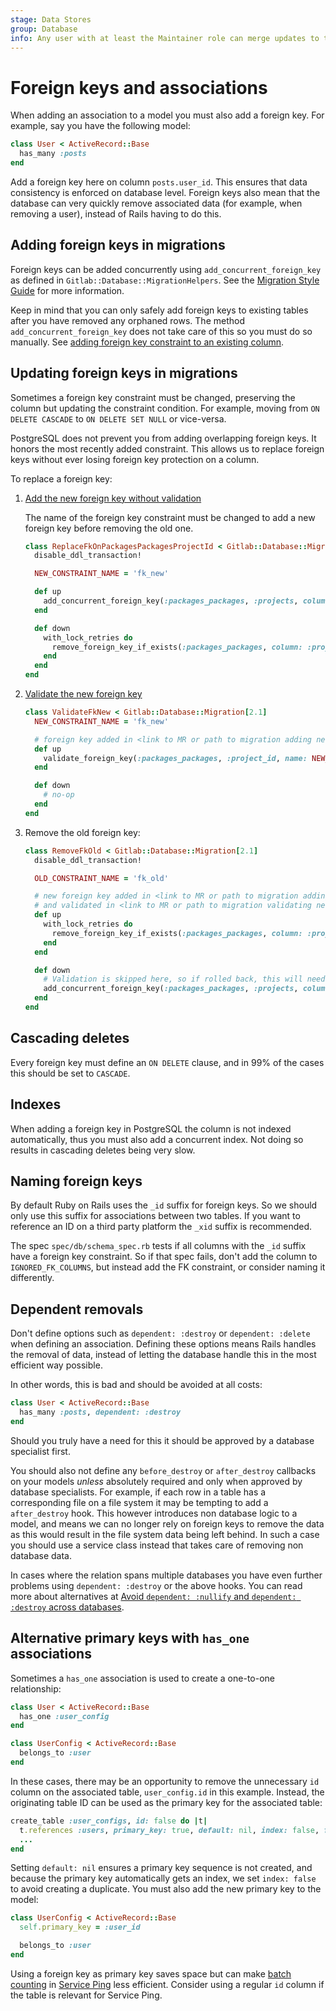 ```yaml
---
stage: Data Stores
group: Database
info: Any user with at least the Maintainer role can merge updates to this content. For details, see https://docs.gitlab.com/ee/development/development_processes.html#development-guidelines-review.
---
```


# Foreign keys and associations

When adding an association to a model you must also add a foreign key. For
example, say you have the following model:

```ruby
class User < ActiveRecord::Base
  has_many :posts
end
```

Add a foreign key here on column `posts.user_id`. This ensures
that data consistency is enforced on database level. Foreign keys also mean that
the database can very quickly remove associated data (for example, when removing a
user), instead of Rails having to do this.

## Adding foreign keys in migrations

Foreign keys can be added concurrently using `add_concurrent_foreign_key` as
defined in `Gitlab::Database::MigrationHelpers`. See the
[Migration Style Guide](../migration_style_guide.md) for more information.

Keep in mind that you can only safely add foreign keys to existing tables after
you have removed any orphaned rows. The method `add_concurrent_foreign_key`
does not take care of this so you must do so manually. See
[adding foreign key constraint to an existing column](add_foreign_key_to_existing_column.md).

## Updating foreign keys in migrations

Sometimes a foreign key constraint must be changed, preserving the column
but updating the constraint condition. For example, moving from
`ON DELETE CASCADE` to `ON DELETE SET NULL` or vice-versa.

PostgreSQL does not prevent you from adding overlapping foreign keys. It
honors the most recently added constraint. This allows us to replace foreign keys without
ever losing foreign key protection on a column.

To replace a foreign key:

1. [Add the new foreign key without validation](add_foreign_key_to_existing_column.md#prevent-invalid-records)

   The name of the foreign key constraint must be changed to add a new
   foreign key before removing the old one.

   ```ruby
   class ReplaceFkOnPackagesPackagesProjectId < Gitlab::Database::Migration[2.1]
     disable_ddl_transaction!

     NEW_CONSTRAINT_NAME = 'fk_new'

     def up
       add_concurrent_foreign_key(:packages_packages, :projects, column: :project_id, on_delete: :nullify, validate: false, name: NEW_CONSTRAINT_NAME)
     end

     def down
       with_lock_retries do
         remove_foreign_key_if_exists(:packages_packages, column: :project_id, on_delete: :nullify, name: NEW_CONSTRAINT_NAME)
       end
     end
   end
   ```

1. [Validate the new foreign key](add_foreign_key_to_existing_column.md#validate-the-foreign-key)

   ```ruby
   class ValidateFkNew < Gitlab::Database::Migration[2.1]
     NEW_CONSTRAINT_NAME = 'fk_new'

     # foreign key added in <link to MR or path to migration adding new FK>
     def up
       validate_foreign_key(:packages_packages, :project_id, name: NEW_CONSTRAINT_NAME)
     end

     def down
       # no-op
     end
   end
   ```

1. Remove the old foreign key:

   ```ruby
   class RemoveFkOld < Gitlab::Database::Migration[2.1]
     disable_ddl_transaction!

     OLD_CONSTRAINT_NAME = 'fk_old'

     # new foreign key added in <link to MR or path to migration adding new FK>
     # and validated in <link to MR or path to migration validating new FK>
     def up
       with_lock_retries do
         remove_foreign_key_if_exists(:packages_packages, column: :project_id, on_delete: :cascade, name: OLD_CONSTRAINT_NAME)
       end
     end

     def down
       # Validation is skipped here, so if rolled back, this will need to be revalidated in a separate migration
       add_concurrent_foreign_key(:packages_packages, :projects, column: :project_id, on_delete: :cascade, validate: false, name: OLD_CONSTRAINT_NAME)
     end
   end
   ```

## Cascading deletes

Every foreign key must define an `ON DELETE` clause, and in 99% of the cases
this should be set to `CASCADE`.

## Indexes

When adding a foreign key in PostgreSQL the column is not indexed automatically,
thus you must also add a concurrent index. Not doing so results in cascading
deletes being very slow.

## Naming foreign keys

By default Ruby on Rails uses the `_id` suffix for foreign keys. So we should
only use this suffix for associations between two tables. If you want to
reference an ID on a third party platform the `_xid` suffix is recommended.

The spec `spec/db/schema_spec.rb` tests if all columns with the `_id` suffix
have a foreign key constraint. So if that spec fails, don't add the column to
`IGNORED_FK_COLUMNS`, but instead add the FK constraint, or consider naming it
differently.

## Dependent removals

Don't define options such as `dependent: :destroy` or `dependent: :delete` when
defining an association. Defining these options means Rails handles the
removal of data, instead of letting the database handle this in the most
efficient way possible.

In other words, this is bad and should be avoided at all costs:

```ruby
class User < ActiveRecord::Base
  has_many :posts, dependent: :destroy
end
```

Should you truly have a need for this it should be approved by a database
specialist first.

You should also not define any `before_destroy` or `after_destroy` callbacks on
your models _unless_ absolutely required and only when approved by database
specialists. For example, if each row in a table has a corresponding file on a
file system it may be tempting to add a `after_destroy` hook. This however
introduces non database logic to a model, and means we can no longer rely on
foreign keys to remove the data as this would result in the file system data
being left behind. In such a case you should use a service class instead that
takes care of removing non database data.

In cases where the relation spans multiple databases you have even
further problems using `dependent: :destroy` or the above hooks. You can
read more about alternatives at
[Avoid `dependent: :nullify` and `dependent: :destroy` across databases](multiple_databases.md#avoid-dependent-nullify-and-dependent-destroy-across-databases).

## Alternative primary keys with `has_one` associations

Sometimes a `has_one` association is used to create a one-to-one relationship:

```ruby
class User < ActiveRecord::Base
  has_one :user_config
end

class UserConfig < ActiveRecord::Base
  belongs_to :user
end
```

In these cases, there may be an opportunity to remove the unnecessary `id`
column on the associated table, `user_config.id` in this example. Instead,
the originating table ID can be used as the primary key for the associated
table:

```ruby
create_table :user_configs, id: false do |t|
  t.references :users, primary_key: true, default: nil, index: false, foreign_key: { on_delete: :cascade }
  ...
end
```

Setting `default: nil` ensures a primary key sequence is not created, and because the primary key
automatically gets an index, we set `index: false` to avoid creating a duplicate.
You must also add the new primary key to the model:

```ruby
class UserConfig < ActiveRecord::Base
  self.primary_key = :user_id

  belongs_to :user
end
```

Using a foreign key as primary key saves space but can make
[batch counting](../internal_analytics/metrics/metrics_instrumentation.md#batch-counters-example) in [Service Ping](../internal_analytics/service_ping/index.md) less efficient.
Consider using a regular `id` column if the table is relevant for Service Ping.
